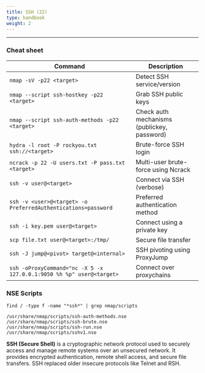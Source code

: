 ```yaml
---
title: SSH (22)
type: handbook
weight: 2
---
```

---

### Cheat sheet 

| Command                                                                                                         | Description                                       |
|-----------------------------------------------------------------------------------------------------------------|---------------------------------------------------|
| `nmap -sV -p22 <target>`                                                                                        | Detect SSH service/version                        |
| `nmap --script ssh-hostkey -p22 <target>`                                                                       | Grab SSH public keys                              |
| `nmap --script ssh-auth-methods -p22 <target>`                                                                  | Check auth mechanisms (publickey, password)       |
| `hydra -l root -P rockyou.txt ssh://<target>`                                                                   | Brute-force SSH login                             |
| `ncrack -p 22 -U users.txt -P pass.txt <target>`                                                                | Multi-user brute-force using Ncrack               |
| `ssh -v user@<target>`                                                                                          | Connect via SSH (verbose)                         |
| `ssh -v <user>@<target> -o PreferredAuthentications=password`                                                   | Preferred authentication method                   |
| `ssh -i key.pem user@<target>`                                                                                  | Connect using a private key                       |
| `scp file.txt user@<target>:/tmp/`                                                                              | Secure file transfer                              |
| `ssh -J jump@<pivot> target@<internal>`                                                                         | SSH pivoting using ProxyJump                      |
| `ssh -oProxyCommand="nc -X 5 -x 127.0.0.1:9050 %h %p" user@<target>`                                            | Connect over proxychains                          |

### NSE Scripts

`find / -type f -name "*ssh*" | grep nmap/scripts`

```/usr/share/nmap/scripts/ssh-hostkey.nse
/usr/share/nmap/scripts/ssh-auth-methods.nse
/usr/share/nmap/scripts/ssh-brute.nse
/usr/share/nmap/scripts/ssh-run.nse
/usr/share/nmap/scripts/sshv1.nse
```

**SSH (Secure Shell)** is a cryptographic network protocol used to securely access and manage remote systems over an unsecured network.
It provides encrypted authentication, remote shell access, and secure file transfers. SSH replaced older insecure protocols like Telnet and RSH.
